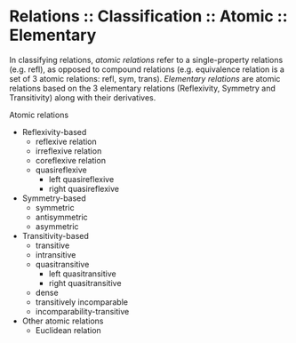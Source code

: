 # Relations :: Classification :: Atomic :: Elementary

In classifying relations, *atomic relations* refer to a single-property relations (e.g. refl), as opposed to compound relations (e.g. equivalence relation is a set of 3 atomic relations: refl, sym, trans). *Elementary relations* are atomic relations based on the 3 elementary relations (Reflexivity, Symmetry and Transitivity) along with their derivatives.


Atomic relations
- Reflexivity-based
  - reflexive relation
  - irreflexive relation
  - coreflexive relation
  - quasireflexive
    - left quasireflexive
    - right quasireflexive
- Symmetry-based
  - symmetric
  - antisymmetric
  - asymmetric
- Transitivity-based
  - transitive
  - intransitive
  - quasitransitive
    - left quasitransitive
    - right quasitransitive
  - dense
  - transitively incomparable
  - incomparability-transitive
- Other atomic relations
  - Euclidean relation
